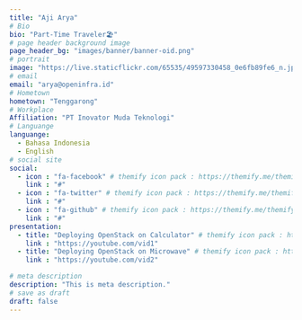 ```yaml
---
title: "Aji Arya"
# Bio
bio: "Part-Time Traveler🏖️"
# page header background image
page_header_bg: "images/banner/banner-oid.png"
# portrait
image: "https://live.staticflickr.com/65535/49597330458_0e6fb89fe6_n.jpg"
# email
email: "arya@openinfra.id"
# Hometown
hometown: "Tenggarong"
# Workplace
Affiliation: "PT Inovator Muda Teknologi"
# Languange
languange:
  - Bahasa Indonesia
  - English
# social site
social:
  - icon : "fa-facebook" # themify icon pack : https://themify.me/themify-icons
    link : "#"
  - icon : "fa-twitter" # themify icon pack : https://themify.me/themify-icons
    link : "#"
  - icon : "fa-github" # themify icon pack : https://themify.me/themify-icons
    link : "#"
presentation:
  - title: "Deploying OpenStack on Calculator" # themify icon pack : https://themify.me/themify-icons
    link : "https://youtube.com/vid1"
  - title: "Deploying OpenStack on Microwave" # themify icon pack : https://themify.me/themify-icons
    link : "https://youtube.com/vid2"

# meta description
description: "This is meta description."
# save as draft
draft: false
---
```

